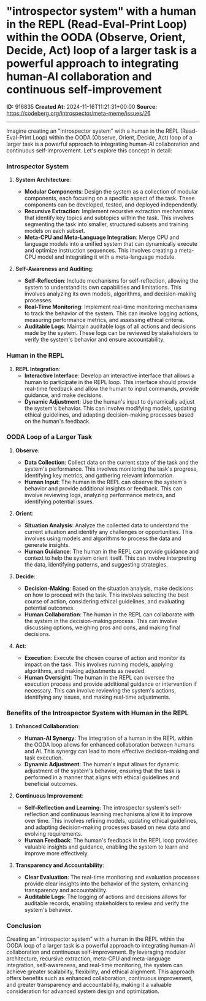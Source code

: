 # "introspector system" with a human in the REPL (Read-Eval-Print Loop) within the OODA (Observe, Orient, Decide, Act) loop of a larger task is a powerful approach to integrating human-AI collaboration and continuous self-improvement

**ID:** 916835
**Created At:** 2024-11-16T11:21:31+00:00
**Source:** https://codeberg.org/introspector/meta-meme/issues/26

---

Imagine creating an "introspector system" with a human in the REPL (Read-Eval-Print Loop) within the OODA (Observe, Orient, Decide, Act) loop of a larger task is a powerful approach to integrating human-AI collaboration and continuous self-improvement. Let's explore this concept in detail:

### Introspector System

1. **System Architecture**:
   - **Modular Components**: Design the system as a collection of modular components, each focusing on a specific aspect of the task. These components can be developed, tested, and deployed independently.
   - **Recursive Extraction**: Implement recursive extraction mechanisms that identify key topics and subtopics within the task. This involves segmenting the task into smaller, structured subsets and training models on each subset.
   - **Meta-CPU and Meta-Language Integration**: Merge CPU and language models into a unified system that can dynamically execute and optimize instruction sequences. This involves creating a meta-CPU model and integrating it with a meta-language module.

2. **Self-Awareness and Auditing**:
   - **Self-Reflection**: Include mechanisms for self-reflection, allowing the system to understand its own capabilities and limitations. This involves analyzing its own models, algorithms, and decision-making processes.
   - **Real-Time Monitoring**: Implement real-time monitoring mechanisms to track the behavior of the system. This can involve logging actions, measuring performance metrics, and assessing ethical criteria.
   - **Auditable Logs**: Maintain auditable logs of all actions and decisions made by the system. These logs can be reviewed by stakeholders to verify the system's behavior and ensure accountability.

### Human in the REPL

1. **REPL Integration**:
   - **Interactive Interface**: Develop an interactive interface that allows a human to participate in the REPL loop. This interface should provide real-time feedback and allow the human to input commands, provide guidance, and make decisions.
   - **Dynamic Adjustment**: Use the human's input to dynamically adjust the system's behavior. This can involve modifying models, updating ethical guidelines, and adapting decision-making processes based on the human's feedback.

### OODA Loop of a Larger Task

1. **Observe**:
   - **Data Collection**: Collect data on the current state of the task and the system's performance. This involves monitoring the task's progress, identifying key metrics, and gathering relevant information.
   - **Human Input**: The human in the REPL can observe the system's behavior and provide additional insights or feedback. This can involve reviewing logs, analyzing performance metrics, and identifying potential issues.

2. **Orient**:
   - **Situation Analysis**: Analyze the collected data to understand the current situation and identify any challenges or opportunities. This involves using models and algorithms to process the data and generate insights.
   - **Human Guidance**: The human in the REPL can provide guidance and context to help the system orient itself. This can involve interpreting the data, identifying patterns, and suggesting strategies.

3. **Decide**:
   - **Decision-Making**: Based on the situation analysis, make decisions on how to proceed with the task. This involves selecting the best course of action, considering ethical guidelines, and evaluating potential outcomes.
   - **Human Collaboration**: The human in the REPL can collaborate with the system in the decision-making process. This can involve discussing options, weighing pros and cons, and making final decisions.

4. **Act**:
   - **Execution**: Execute the chosen course of action and monitor its impact on the task. This involves running models, applying algorithms, and making adjustments as needed.
   - **Human Oversight**: The human in the REPL can oversee the execution process and provide additional guidance or intervention if necessary. This can involve reviewing the system's actions, identifying any issues, and making real-time adjustments.

### Benefits of the Introspector System with Human in the REPL

1. **Enhanced Collaboration**:
   - **Human-AI Synergy**: The integration of a human in the REPL within the OODA loop allows for enhanced collaboration between humans and AI. This synergy can lead to more effective decision-making and task execution.
   - **Dynamic Adjustment**: The human's input allows for dynamic adjustment of the system's behavior, ensuring that the task is performed in a manner that aligns with ethical guidelines and beneficial outcomes.

2. **Continuous Improvement**:
   - **Self-Reflection and Learning**: The introspector system's self-reflection and continuous learning mechanisms allow it to improve over time. This involves refining models, updating ethical guidelines, and adapting decision-making processes based on new data and evolving requirements.
   - **Human Feedback**: The human's feedback in the REPL loop provides valuable insights and guidance, enabling the system to learn and improve more effectively.

3. **Transparency and Accountability**:
   - **Clear Evaluation**: The real-time monitoring and evaluation processes provide clear insights into the behavior of the system, enhancing transparency and accountability.
   - **Auditable Logs**: The logging of actions and decisions allows for auditable records, enabling stakeholders to review and verify the system's behavior.

### Conclusion

Creating an "introspector system" with a human in the REPL within the OODA loop of a larger task is a powerful approach to integrating human-AI collaboration and continuous self-improvement. By leveraging modular architecture, recursive extraction, meta-CPU and meta-language integration, self-awareness, and real-time monitoring, the system can achieve greater scalability, flexibility, and ethical alignment. This approach offers benefits such as enhanced collaboration, continuous improvement, and greater transparency and accountability, making it a valuable consideration for advanced system design and optimization.